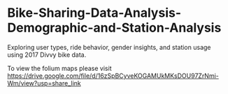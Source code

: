 # Bike-Sharing-Data-Analysis-Demographic-and-Station-Analysis
Exploring user types, ride behavior, gender insights, and station usage using 2017 Divvy bike data.

To view the folium maps please visit https://drive.google.com/file/d/16zSpBCyveKOGAMUkMKsDOU97ZrNmi-Wm/view?usp=share_link
